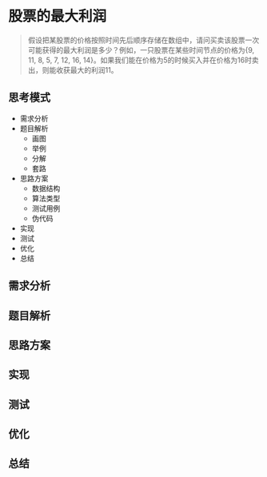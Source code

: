 # 股票的最大利润

> 假设把某股票的价格按照时间先后顺序存储在数组中，请问买卖该股票一次可能获得的最大利润是多少？例如，一只股票在某些时间节点的价格为{9, 11, 8, 5, 7, 12, 16, 14}。如果我们能在价格为5的时候买入并在价格为16时卖出，则能收获最大的利润11。

## 思考模式

* 需求分析
* 题目解析
    * 画图
    * 举例
    * 分解
    * 套路
* 思路方案
    * 数据结构
    * 算法类型
    * 测试用例
    * 伪代码
* 实现
* 测试
* 优化
* 总结

## 需求分析

## 题目解析

## 思路方案

## 实现

## 测试

## 优化

## 总结
